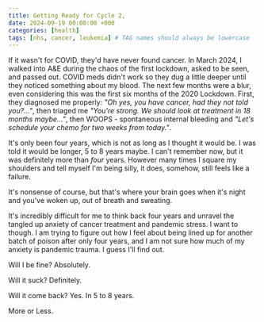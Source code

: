 ```yaml
---
title: Getting Ready for Cycle 2,
date: 2024-09-19 00:00:00 +000
categories: [health]
tags: [nhs, cancer, leukemia] # TAG names should always be lowercase
---
```


If it wasn't for COVID, they'd have never found cancer. In March 2024, I walked into A&E during the chaos of the first lockdown, asked to be seen, and passed out. COVID meds didn't work so they dug a little deeper until they noticed something about my blood. The next few months were a blur, even considering this was the first six months of the 2020 Lockdown. First, they diagnosed me properly: _"Oh yes, you have cancer, had they not told you?..."_, then triaged me _"You're strong. We should look at treatment in 18 months maybe..."_, then WOOPS - spontaneous internal bleeding and _"Let's schedule your chemo for two weeks from today."_.

It's only been four years, which is not as long as I thought it would be. I was told it would be longer, 5 to 8 years maybe. I can't remember now, but it was definitely more than _four_ years. However many times I square my shoulders and tell myself I'm being silly, it does, somehow, still feels like a failure.

It's nonsense of course, but that's where your brain goes when it's night and you've woken up, out of breath and sweating.

It's incredibly difficult for me to think back four years and unravel the tangled up anxiety of cancer treatment and pandemic stress. I want to though. I am trying to figure out how I feel about being lined up for another batch of poison after only four years, and I am not sure how much of my anxiety is pandemic trauma. I guess I'll find out.

Will I be fine? Absolutely.

Will it suck? Definitely.

Will it come back? Yes. In 5 to 8 years.

More or Less.

